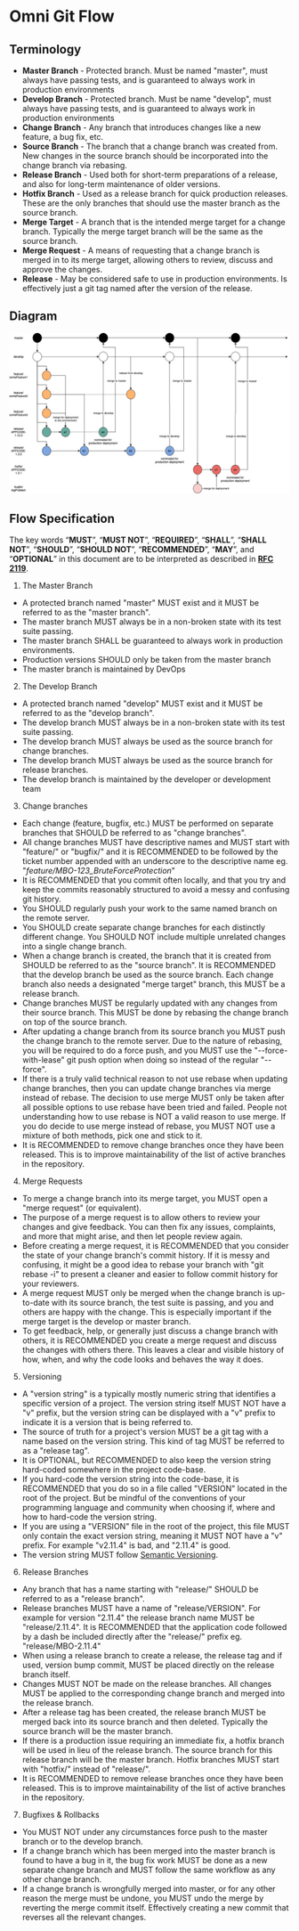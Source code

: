 # Omni Git Flow

## Terminology

* **Master Branch** - Protected branch. Must be named "master", must always have passing tests, and is guaranteed to always work in production environments
* **Develop Branch** - Protected branch. Must be name "develop", must always have passing tests, and is guaranteed to always work in production environments
* **Change Branch** - Any branch that introduces changes like a new feature, a bug fix, etc.
* **Source Branch** - The branch that a change branch was created from. New changes in the source branch should be incorporated into the change branch via rebasing.
* **Release Branch** - Used both for short-term preparations of a release, and also for long-term maintenance of older versions.
* **Hotfix Branch** - Used as a release branch for quick production releases. These are the only branches that should use the master branch as the source branch.
* **Merge Target** - A branch that is the intended merge target for a change branch. Typically the merge target branch will be the same as the source branch.
* **Merge Request** -  A means of requesting that a change branch is merged in to its merge target, allowing others to review, discuss and approve the changes.
* **Release** - May be considered safe to use in production environments. Is effectively just a git tag named after the version of the release.

## Diagram

![Omni Git Flow Sample](GITFLOW.jpg)

## Flow Specification

The key words “**MUST**”, “**MUST NOT**”, “**REQUIRED**”, “**SHALL**”, “**SHALL NOT**”, “**SHOULD**”, “**SHOULD NOT**”, “**RECOMMENDED**”, “**MAY**”, and “**OPTIONAL**” in this document are to be interpreted as described in **[RFC 2119](https://tools.ietf.org/html/rfc2119)**.

1. The Master Branch
  * A protected branch named "master" MUST exist and it MUST be referred to as the "master branch".
  * The master branch MUST always be in a non-broken state with its test suite passing.
  * The master branch SHALL be guaranteed to always work in production environments.
  * Production versions SHOULD only be taken from the master branch
  * The master branch is maintained by DevOps

2. The Develop Branch
  * A protected branch named "develop" MUST exist and it MUST be referred to as the "develop branch".
  * The develop branch MUST always be in a non-broken state with its test suite passing.
  * The develop branch MUST always be used as the source branch for change branches.
  * The develop branch MUST always be used as the source branch for release branches.
  * The develop branch is maintained by the developer or development team

3. Change branches
  * Each change (feature, bugfix, etc.) MUST be performed on separate branches that SHOULD be referred to as "change branches".
  * All change branches MUST have descriptive names and MUST start with "feature/" or "bugfix/" and it is RECOMMENDED to be followed by the ticket number appended with an underscore to the descriptive name eg. "*feature/MBO-123_BruteForceProtection*"
  * It is RECOMMENDED that you commit often locally, and that you try and keep the commits reasonably structured to avoid a messy and confusing git history.
  * You SHOULD regularly push your work to the same named branch on the remote server.
  * You SHOULD create separate change branches for each distinctly different change. You SHOULD NOT include multiple unrelated changes into a single change branch.
  * When a change branch is created, the branch that it is created from SHOULD be referred to as the "source branch". It is RECOMMENDED that the develop branch be used as the source branch. Each change branch also needs a designated "merge target" branch, this MUST be a release branch.
  * Change branches MUST be regularly updated with any changes from their source branch. This MUST be done by rebasing the change branch on top of the source branch.
  * After updating a change branch from its source branch you MUST push the change branch to the remote server. Due to the nature of rebasing, you will be required to do a force push, and you MUST use the "--force-with-lease" git push option when doing so instead of the regular "--force".
  * If there is a truly valid technical reason to not use rebase when updating change branches, then you can update change branches via merge instead of rebase. The decision to use merge MUST only be taken after all possible options to use rebase have been tried and failed. People not understanding how to use rebase is NOT a valid reason to use merge. If you do decide to use merge instead of rebase, you MUST NOT use a mixture of both methods, pick one and stick to it.
  * It is RECOMMENDED to remove change branches once they have been released. This is to improve maintainability of the list of active branches in the repository.

4. Merge Requests
  * To merge a change branch into its merge target, you MUST open a "merge request" (or equivalent).
  * The purpose of a merge request is to allow others to review your changes and give feedback. You can then fix any issues, complaints, and more that might arise, and then let people review again.
  * Before creating a merge request, it is RECOMMENDED that you consider the state of your change branch's commit history. If it is messy and confusing, it might be a good idea to rebase your branch with "git rebase -i" to present a cleaner and easier to follow commit history for your reviewers.
  * A merge request MUST only be merged when the change branch is up-to-date with its source branch, the test suite is passing, and you and others are happy with the change. This is especially important if the merge target is the develop or master branch.
  * To get feedback, help, or generally just discuss a change branch with others, it is RECOMMENDED you create a merge request and discuss the changes with others there. This leaves a clear and visible history of how, when, and why the code looks and behaves the way it does.

5. Versioning
  * A "version string" is a typically mostly numeric string that identifies a specific version of a project. The version string itself MUST NOT have a "v" prefix, but the version string can be displayed with a "v" prefix to indicate it is a version that is being referred to.
  * The source of truth for a project's version MUST be a git tag with a name based on the version string. This kind of tag MUST be referred to as a "release tag".
  * It is OPTIONAL, but RECOMMENDED to also keep the version string hard-coded somewhere in the project code-base.
  * If you hard-code the version string into the code-base, it is RECOMMENDED that you do so in a file called "VERSION" located in the root of the project. But be mindful of the conventions of your programming language and community when choosing if, where and how to hard-code the version string.
  * If you are using a "VERSION" file in the root of the project, this file MUST only contain the exact version string, meaning it MUST NOT have a "v" prefix. For example "v2.11.4" is bad, and "2.11.4" is good.
  * The version string MUST  follow [Semantic Versioning](VERSIONING.MD).

6. Release Branches
  * Any branch that has a name starting with "release/" SHOULD be referred to as a "release branch".
  * Release branches MUST have a name of "release/VERSION". For example for version "2.11.4" the release branch name MUST be "release/2.11.4". It is RECOMMENDED that the application code followed by a dash be included directly after the "release/" prefix eg. "release/MBO-2.11.4"
  * When using a release branch to create a release, the release tag and if used, version bump commit, MUST be placed directly on the release branch itself.
  * Changes MUST NOT be made on the release branches. All changes MUST be applied to the corresponding change branch and merged into the release branch.
  * After a release tag has been created, the release branch MUST be merged back into its source branch and then deleted. Typically the source branch will be the master branch.
  * If there is a production issue requiring an immediate fix, a hotfix branch will be used in lieu of the release branch. The source branch for this release branch will be the master branch. Hotfix branches MUST start with "hotfix/" instead of "release/".
  * It is RECOMMENDED to remove release branches once they have been released. This is to improve maintainability of the list of active branches in the repository.

7. Bugfixes & Rollbacks
  * You MUST NOT under any circumstances force push to the master branch or to the develop branch.
  * If a change branch which has been merged into the master branch is found to have a bug in it, the bug fix work MUST be done as a new separate change branch and MUST follow the same workflow as any other change branch.
  * If a change branch is wrongfully merged into master, or for any other reason the merge must be undone, you MUST undo the merge by reverting the merge commit itself. Effectively creating a new commit that reverses all the relevant changes.

